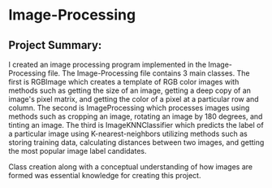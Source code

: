 # Image-Processing
## Project Summary:
I created an image processing program implemented in the Image-Processing file. The Image-Processing file contains 3 main classes. 
The first is RGBImage which creates a template of RGB color images with methods such as getting the size of an image, getting a deep copy of an image's pixel matrix,
and getting the color of a pixel at a particular row and column. The second is ImageProcessing which processes images using methods such as cropping an image, rotating
an image by 180 degrees, and tinting an image. The third is ImageKNNClassifier which predicts the label of a particular image using K-nearest-neighbors utilizing methods such as storing training data, calculating distances between two images, and getting the most popular image label candidates. 

Class creation along with a conceptual understanding of how images are formed was essential knowledge for creating this project. 
